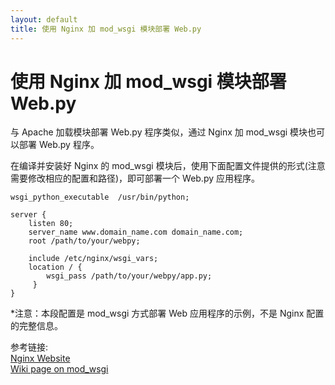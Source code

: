 ```yaml
---
layout: default
title: 使用 Nginx 加 mod_wsgi 模块部署 Web.py
---
```


# 使用 Nginx 加 mod_wsgi 模块部署 Web.py

与 Apache 加载模块部署 Web.py 程序类似，通过 Nginx 加 mod_wsgi 模块也可以部署 Web.py 程序。

在编译并安装好 Nginx 的 mod_wsgi 模块后，使用下面配置文件提供的形式(注意需要修改相应的配置和路径)，即可部署一个 Web.py 应用程序。


    wsgi_python_executable  /usr/bin/python;

    server {
        listen 80;
        server_name www.domain_name.com domain_name.com;
        root /path/to/your/webpy;

        include /etc/nginx/wsgi_vars;
        location / {
            wsgi_pass /path/to/your/webpy/app.py;
         }
    }


*注意：本段配置是 mod_wsgi 方式部署 Web 应用程序的示例，不是 Nginx 配置的完整信息。

参考链接:<br />
[ Nginx Website](http://nginx.net/ )<br />
[ Wiki page on mod_wsgi](http://wiki.codemongers.com/NginxNgxWSGIModule )
